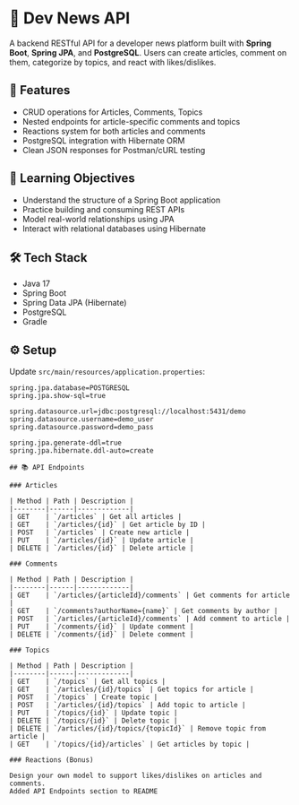 # 📰 Dev News API

A backend RESTful API for a developer news platform built with **Spring Boot**, **Spring JPA**, and **PostgreSQL**. Users can create articles, comment on them, categorize by topics, and react with likes/dislikes.

## 🚀 Features

- CRUD operations for Articles, Comments, Topics
- Nested endpoints for article-specific comments and topics
- Reactions system for both articles and comments
- PostgreSQL integration with Hibernate ORM
- Clean JSON responses for Postman/cURL testing

## 🧠 Learning Objectives

- Understand the structure of a Spring Boot application
- Practice building and consuming REST APIs
- Model real-world relationships using JPA
- Interact with relational databases using Hibernate

## 🛠️ Tech Stack

- Java 17
- Spring Boot
- Spring Data JPA (Hibernate)
- PostgreSQL
- Gradle

## ⚙️ Setup

Update `src/main/resources/application.properties`:

```properties
spring.jpa.database=POSTGRESQL
spring.jpa.show-sql=true

spring.datasource.url=jdbc:postgresql://localhost:5431/demo
spring.datasource.username=demo_user
spring.datasource.password=demo_pass

spring.jpa.generate-ddl=true
spring.jpa.hibernate.ddl-auto=create

## 📚 API Endpoints

### Articles

| Method | Path | Description |
|--------|------|-------------|
| GET    | `/articles` | Get all articles |
| GET    | `/articles/{id}` | Get article by ID |
| POST   | `/articles` | Create new article |
| PUT    | `/articles/{id}` | Update article |
| DELETE | `/articles/{id}` | Delete article |

### Comments

| Method | Path | Description |
|--------|------|-------------|
| GET    | `/articles/{articleId}/comments` | Get comments for article |
| GET    | `/comments?authorName={name}` | Get comments by author |
| POST   | `/articles/{articleId}/comments` | Add comment to article |
| PUT    | `/comments/{id}` | Update comment |
| DELETE | `/comments/{id}` | Delete comment |

### Topics

| Method | Path | Description |
|--------|------|-------------|
| GET    | `/topics` | Get all topics |
| GET    | `/articles/{id}/topics` | Get topics for article |
| POST   | `/topics` | Create topic |
| POST   | `/articles/{id}/topics` | Add topic to article |
| PUT    | `/topics/{id}` | Update topic |
| DELETE | `/topics/{id}` | Delete topic |
| DELETE | `/articles/{id}/topics/{topicId}` | Remove topic from article |
| GET    | `/topics/{id}/articles` | Get articles by topic |

### Reactions (Bonus)

Design your own model to support likes/dislikes on articles and comments.
Added API Endpoints section to README
